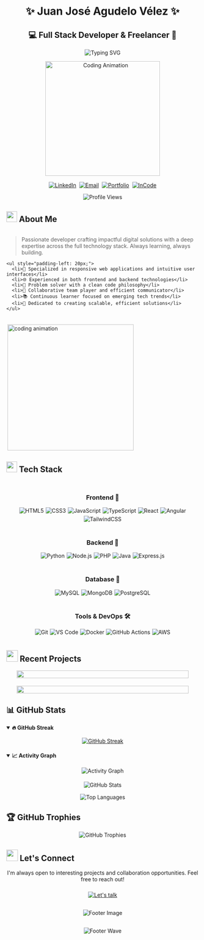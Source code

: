 # <div align="center">✨ Juan José Agudelo Vélez ✨</div>
## <div align="center">💻 Full Stack Developer & Freelancer 🚀</div>

<div align="center">
  
  ![Typing SVG](https://readme-typing-svg.herokuapp.com?font=Fira+Code&weight=600&size=24&pause=1000&color=61DAFB&center=true&vCenter=true&random=false&width=435&lines=Passionate+Coder;Creative+Problem+Solver;Full+Stack+Developer)

  <picture>
    <source media="(max-width: 640px)" srcset="https://media.giphy.com/media/HscDLzkO8EOTmgkhQP/giphy.gif?cid=ecf05e47nrcfbk1c8zrea32cru3fj5qym1qkgvh59efy29ki&ep=v1_gifs_search&rid=giphy.gif&ct=g" width="200">
    <source media="(min-width: 641px)" srcset="https://media.giphy.com/media/HscDLzkO8EOTmgkhQP/giphy.gif?cid=ecf05e47nrcfbk1c8zrea32cru3fj5qym1qkgvh59efy29ki&ep=v1_gifs_search&rid=giphy.gif&ct=g" width="300">
    <img src="https://media.giphy.com/media/HscDLzkO8EOTmgkhQP/giphy.gif?cid=ecf05e47nrcfbk1c8zrea32cru3fj5qym1qkgvh59efy29ki&ep=v1_gifs_search&rid=giphy.gif&ct=g" alt="Coding Animation" width="300">
  </picture>
  
  <div class="social-badges" style="display: flex; flex-wrap: wrap; gap: 8px; justify-content: center; margin-top: 16px;">
    <a href="https://www.linkedin.com/in/juan-jos%C3%A9-agudelo-v%C3%A9lez-38a216271/"><img src="https://img.shields.io/badge/LinkedIn-0077B5?style=for-the-badge&logo=linkedin&logoColor=white" alt="LinkedIn"/></a>
    <a href="mailto:Josefovelez22@gmail.com"><img src="https://img.shields.io/badge/Email-EA4335?style=for-the-badge&logo=gmail&logoColor=white" alt="Email"/></a>
    <a href="https://pastuporta-170224.vercel.app/#"><img src="https://img.shields.io/badge/Portfolio-000000?style=for-the-badge&logo=vercel&logoColor=white" alt="Portfolio"/></a>
    <a href="https://incode-three.vercel.app/index.html"><img src="https://img.shields.io/badge/InCode-5865F2?style=for-the-badge&logo=dev.to&logoColor=white" alt="InCode"/></a>
  </div>
  
  ![Profile Views](https://komarev.com/ghpvc/?username=Josefo22&style=flat-square&color=blueviolet)
</div>

## <img src="https://media.giphy.com/media/hvRJCLFzcasrR4ia7z/giphy.gif" width="28"> About Me

<div class="about-container" style="display: flex; flex-wrap: wrap; align-items: center; gap: 20px;">
  <div class="about-content" style="flex: 1; min-width: 300px;">
    <blockquote>
      Passionate developer crafting impactful digital solutions with a deep expertise across the full technology stack. Always learning, always building.
    </blockquote>

    <ul style="padding-left: 20px;">
      <li>🚀 Specialized in responsive web applications and intuitive user interfaces</li>
      <li>🌐 Experienced in both frontend and backend technologies</li>
      <li>🔧 Problem solver with a clean code philosophy</li>
      <li>🤝 Collaborative team player and efficient communicator</li>
      <li>📚 Continuous learner focused on emerging tech trends</li>
      <li>🌟 Dedicated to creating scalable, efficient solutions</li>
    </ul>
  </div>
  
  <div class="about-image" style="flex: 0 0 auto;">
    <picture>
      <source media="(max-width: 768px)" srcset="https://media.giphy.com/media/L1R1tvI9svkIWwpVYr/giphy.gif" width="250">
      <source media="(min-width: 769px)" srcset="https://media.giphy.com/media/L1R1tvI9svkIWwpVYr/giphy.gif" width="330">
      <img align="right" src="https://media.giphy.com/media/L1R1tvI9svkIWwpVYr/giphy.gif" width="330" alt="coding animation">
    </picture>
  </div>
</div>

## <img src="https://media2.giphy.com/media/QssGEmpkyEOhBCb7e1/giphy.gif?cid=ecf05e47a0n3gi1bfqntqmob8g9aid1oyj2wr3ds3mg700bl&rid=giphy.gif" width="28"> Tech Stack

<div align="center" class="tech-stack" style="overflow-x: auto;">
  <div style="min-width: 250px; display: inline-block; vertical-align: top; margin: 10px; text-align: center;">
    <h3>Frontend 🎨</h3>
    <div style="display: flex; flex-wrap: wrap; gap: 5px; justify-content: center;">
      <img src="https://img.shields.io/badge/HTML5-E34F26?style=for-the-badge&logo=html5&logoColor=white" alt="HTML5">
      <img src="https://img.shields.io/badge/CSS3-1572B6?style=for-the-badge&logo=css3&logoColor=white" alt="CSS3">
      <img src="https://img.shields.io/badge/JavaScript-F7DF1E?style=for-the-badge&logo=javascript&logoColor=black" alt="JavaScript">
      <img src="https://img.shields.io/badge/TypeScript-3178C6?style=for-the-badge&logo=typescript&logoColor=white" alt="TypeScript">
      <img src="https://img.shields.io/badge/React-61DAFB?style=for-the-badge&logo=react&logoColor=black" alt="React">
      <img src="https://img.shields.io/badge/Angular-DD0031?style=for-the-badge&logo=angular&logoColor=white" alt="Angular">
      <img src="https://img.shields.io/badge/Tailwind_CSS-38B2AC?style=for-the-badge&logo=tailwind-css&logoColor=white" alt="TailwindCSS">
    </div>
  </div>

  <div style="min-width: 250px; display: inline-block; vertical-align: top; margin: 10px; text-align: center;">
    <h3>Backend 🔐</h3>
    <div style="display: flex; flex-wrap: wrap; gap: 5px; justify-content: center;">
      <img src="https://img.shields.io/badge/Python-3776AB?style=for-the-badge&logo=python&logoColor=white" alt="Python">
      <img src="https://img.shields.io/badge/Node.js-339933?style=for-the-badge&logo=nodedotjs&logoColor=white" alt="Node.js">
      <img src="https://img.shields.io/badge/PHP-777BB4?style=for-the-badge&logo=php&logoColor=white" alt="PHP">
      <img src="https://img.shields.io/badge/Java-ED8B00?style=for-the-badge&logo=openjdk&logoColor=white" alt="Java">
      <img src="https://img.shields.io/badge/Express.js-000000?style=for-the-badge&logo=express&logoColor=white" alt="Express.js">
    </div>
  </div>

  <div style="min-width: 250px; display: inline-block; vertical-align: top; margin: 10px; text-align: center;">
    <h3>Database 💾</h3>
    <div style="display: flex; flex-wrap: wrap; gap: 5px; justify-content: center;">
      <img src="https://img.shields.io/badge/MySQL-4479A1?style=for-the-badge&logo=mysql&logoColor=white" alt="MySQL">
      <img src="https://img.shields.io/badge/MongoDB-47A248?style=for-the-badge&logo=mongodb&logoColor=white" alt="MongoDB">
      <img src="https://img.shields.io/badge/PostgreSQL-316192?style=for-the-badge&logo=postgresql&logoColor=white" alt="PostgreSQL">
    </div>
  </div>

  <div style="min-width: 250px; display: inline-block; vertical-align: top; margin: 10px; text-align: center;">
    <h3>Tools & DevOps 🛠️</h3>
    <div style="display: flex; flex-wrap: wrap; gap: 5px; justify-content: center;">
      <img src="https://img.shields.io/badge/Git-F05032?style=for-the-badge&logo=git&logoColor=white" alt="Git">
      <img src="https://img.shields.io/badge/VS_Code-007ACC?style=for-the-badge&logo=visual-studio-code&logoColor=white" alt="VS Code">
      <img src="https://img.shields.io/badge/Docker-2496ED?style=for-the-badge&logo=docker&logoColor=white" alt="Docker">
      <img src="https://img.shields.io/badge/GitHub_Actions-2088FF?style=for-the-badge&logo=github-actions&logoColor=white" alt="GitHub Actions">
      <img src="https://img.shields.io/badge/AWS-232F3E?style=for-the-badge&logo=amazon-aws&logoColor=white" alt="AWS">
    </div>
  </div>
</div>

## <img src="https://media.giphy.com/media/iY8CRBdQXODJSCERIr/giphy.gif" width="30"> Recent Projects

<div align="center" class="projects-container" style="display: flex; flex-wrap: wrap; justify-content: center; gap: 20px; margin-top: 10px;">
  <a href="https://github.com/Josefo22/IA-Emociones" style="flex: 1; min-width: 280px; max-width: 450px;">
    <img src="https://github-readme-stats.vercel.app/api/pin/?username=Josefo22&repo=IA-Emociones&theme=radical&hide_border=true&bg_color=0D1117&title_color=C9D1D9&icon_color=61DAFB&text_color=8B949E" width="100%" />
  </a>
  <a href="https://github.com/Josefo22/Sis_ventas3" style="flex: 1; min-width: 280px; max-width: 450px;">
    <img src="https://github-readme-stats.vercel.app/api/pin/?username=Josefo22&repo=Sis_ventas3&theme=radical&hide_border=true&bg_color=0D1117&title_color=C9D1D9&icon_color=61DAFB&text_color=8B949E" width="100%" />
  </a>
</div>

## 📊 GitHub Stats

<details open>
  <summary><b>🔥 GitHub Streak</b></summary>
  <br>
  <div align="center" class="stats-container" style="overflow-x: auto; margin-bottom: 20px;">
    <a href="https://github.com/Josefo22">
      <picture>
        <source media="(max-width: 640px)" srcset="https://github-readme-streak-stats.herokuapp.com/?user=Josefo22&theme=radical&hide_border=true&background=0D1117&stroke=0D1117&fire=FF1CF7&currStreakNum=FF1CF7&sideLabels=61DAFB&currStreakLabel=61DAFB&ring=FE428E&sideNums=FF1CF7" width="100%">
        <source media="(min-width: 641px)" srcset="https://github-readme-streak-stats.herokuapp.com/?user=Josefo22&theme=radical&hide_border=true&background=0D1117&stroke=0D1117&fire=FF1CF7&currStreakNum=FF1CF7&sideLabels=61DAFB&currStreakLabel=61DAFB&ring=FE428E&sideNums=FF1CF7">
        <img src="https://github-readme-streak-stats.herokuapp.com/?user=Josefo22&theme=radical&hide_border=true&background=0D1117&stroke=0D1117&fire=FF1CF7&currStreakNum=FF1CF7&sideLabels=61DAFB&currStreakLabel=61DAFB&ring=FE428E&sideNums=FF1CF7" alt="GitHub Streak">
      </picture>
    </a>
  </div>
</details>

<details open>
  <summary><b>📈 Activity Graph</b></summary>
  <br>
  <div align="center" class="activity-container" style="overflow-x: auto; margin-bottom: 20px;">
    <picture>
      <source media="(max-width: 640px)" srcset="https://github-readme-activity-graph.vercel.app/graph?username=Josefo22&theme=tokyo-night&hide_border=true" width="100%">
      <source media="(min-width: 641px)" srcset="https://github-readme-activity-graph.vercel.app/graph?username=Josefo22&theme=tokyo-night&hide_border=true">
      <img src="https://github-readme-activity-graph.vercel.app/graph?username=Josefo22&theme=tokyo-night&hide_border=true" alt="Activity Graph">
    </picture>
  </div>
</details>
<div align="center" class="github-stats" style="display: flex; flex-wrap: wrap; justify-content: center; gap: 15px; margin-top: 10px;">
  <div style="flex: 1; min-width: 280px; max-width: 450px;">
    <picture>
      <source media="(max-width: 640px)" srcset="https://github-readme-stats.vercel.app/api?username=Josefo22&show_icons=true&theme=radical&hide_border=true&count_private=true&bg_color=0D1117&title_color=C9D1D9&icon_color=61DAFB&text_color=8B949E" width="100%">
      <source media="(min-width: 641px)" srcset="https://github-readme-stats.vercel.app/api?username=Josefo22&show_icons=true&theme=radical&hide_border=true&count_private=true&bg_color=0D1117&title_color=C9D1D9&icon_color=61DAFB&text_color=8B949E">
      <img src="https://github-readme-stats.vercel.app/api?username=Josefo22&show_icons=true&theme=radical&hide_border=true&count_private=true&bg_color=0D1117&title_color=C9D1D9&icon_color=61DAFB&text_color=8B949E" alt="GitHub Stats">
    </picture>
  </div>
  <div style="flex: 1; min-width: 280px; max-width: 450px;">
    <picture>
      <source media="(max-width: 640px)" srcset="https://github-readme-stats.vercel.app/api/top-langs/?username=Josefo22&layout=compact&theme=radical&hide_border=true&bg_color=0D1117&title_color=C9D1D9&icon_color=61DAFB&text_color=8B949E" width="100%">
      <source media="(min-width: 641px)" srcset="https://github-readme-stats.vercel.app/api/top-langs/?username=Josefo22&layout=compact&theme=radical&hide_border=true&bg_color=0D1117&title_color=C9D1D9&icon_color=61DAFB&text_color=8B949E">
      <img src="https://github-readme-stats.vercel.app/api/top-langs/?username=Josefo22&layout=compact&theme=radical&hide_border=true&bg_color=0D1117&title_color=C9D1D9&icon_color=61DAFB&text_color=8B949E" alt="Top Languages">
    </picture>
  </div>
</div>

## 🏆 GitHub Trophies
<div align="center" class="trophies-container" style="overflow-x: auto; margin-top: 10px; margin-bottom: 20px;">
  <picture>
    <source media="(max-width: 640px)" srcset="https://github-profile-trophy.vercel.app/?username=Josefo22&theme=radical&no-frame=true&no-bg=true&margin-w=4&column=3" width="100%">
    <source media="(min-width: 641px) and (max-width: 1024px)" srcset="https://github-profile-trophy.vercel.app/?username=Josefo22&theme=radical&no-frame=true&no-bg=true&margin-w=4&column=4">
    <source media="(min-width: 1025px)" srcset="https://github-profile-trophy.vercel.app/?username=Josefo22&theme=radical&no-frame=true&no-bg=true&margin-w=4">
    <img src="https://github-profile-trophy.vercel.app/?username=Josefo22&theme=radical&no-frame=true&no-bg=true&margin-w=4" alt="GitHub Trophies">
  </picture>
</div>

## <img src="https://media.giphy.com/media/LnQjpWaON8nhr21vNW/giphy.gif" width="30"> Let's Connect

<div align="center" class="connect-container" style="margin-top: 15px;">
  <p>I'm always open to interesting projects and collaboration opportunities. Feel free to reach out!</p>
  
  <a href="https://www.linkedin.com/in/juan-jos%C3%A9-agudelo-v%C3%A9lez-38a216271/" style="display: inline-block; margin: 10px 0;">
    <img src="https://img.shields.io/badge/Let's_talk-0077B5?style=for-the-badge&logo=linkedin&logoColor=white" alt="Let's talk" />
  </a>
  
  <div class="footer-image" style="max-width: 100%; overflow: hidden; margin-top: 20px;">
    <picture>
      <source media="(max-width: 640px)" srcset="https://raw.githubusercontent.com/Trilokia/Trilokia/379277808c61ef204768a61bbc5d25bc7798ccf1/bottom_header.svg" width="100%">
      <source media="(min-width: 641px)" srcset="https://raw.githubusercontent.com/Trilokia/Trilokia/379277808c61ef204768a61bbc5d25bc7798ccf1/bottom_header.svg">
      <img src="https://raw.githubusercontent.com/Trilokia/Trilokia/379277808c61ef204768a61bbc5d25bc7798ccf1/bottom_header.svg" alt="Footer Image" style="max-width: 100%;">
    </picture>
  </div>
</div>

<!--START_SECTION:waka-->
<!--END_SECTION:waka-->

<div align="center" class="footer-wave" style="max-width: 100%; overflow: hidden; margin-top: 30px;">
  <picture>
    <source media="(max-width: 640px)" srcset="https://capsule-render.vercel.app/api?type=waving&color=gradient&height=80&section=footer" width="100%">
    <source media="(min-width: 641px)" srcset="https://capsule-render.vercel.app/api?type=waving&color=gradient&height=100&section=footer">
    <img src="https://capsule-render.vercel.app/api?type=waving&color=gradient&height=100&section=footer" alt="Footer Wave" style="max-width: 100%;">
  </picture>
</div>
